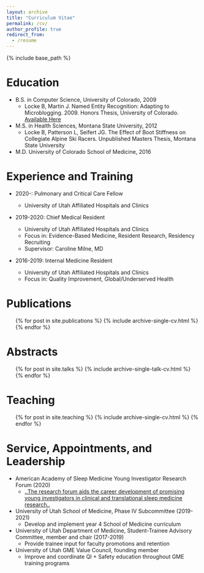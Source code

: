 ```yaml
---
layout: archive
title: "Curriculum Vitae"
permalink: /cv/
author_profile: true
redirect_from:
  - /resume
---
```


{% include base_path %}

Education
======
* B.S. in Computer Science, University of Colorado, 2009
  * Locke B, Martin J. Named Entity Recognition: Adapting to Microblogging. 2009. Honors Thesis, University of Colorado. [Available Here](http://scholar.colorado.edu/csci_ugrad/29/)
* M.S. in Health Sciences, Montana State University, 2012
  * Locke B, Patterson L, Seifert JG. The Effect of Boot Stiffness on Collegiate Alpine Ski Racers. Unpublished Masters Thesis, Montana State University
* M.D. University of Colorado School of Medicine, 2016

Experience and Training
======
* 2020-: Pulmonary and Critical Care Fellow
  * University of Utah Affiliated Hospitals and Clinics

* 2019-2020: Chief Medical Resident
  * University of Utah Affiliated Hospitals and Clinics
  * Focus in: Evidence-Based Medicine, Resident Research, Residency Recruiting
  * Supervisor: Caroline Milne, MD

* 2016-2019: Internal Medicine Resident
  * University of Utah Affiliated Hospitals and Clinics
  * Focus in: Quality Improvement, Global/Underserved Health


Publications
======
  <ul>{% for post in site.publications %}
    {% include archive-single-cv.html %}
  {% endfor %}</ul>

Abstracts
======
  <ul>{% for post in site.talks %}
    {% include archive-single-talk-cv.html %}
  {% endfor %}</ul>

Teaching
======
  <ul>{% for post in site.teaching %}
    {% include archive-single-cv.html %}
  {% endfor %}</ul>

Service, Appointments, and Leadership
======
* American Academy of Sleep Medicine Young Investigator Research Forum (2020)
  * [..The research forum aids the career development of promising young investigators in clinical and translational sleep medicine research..](https://aasm.org/professional-development/young-investigators-research-forum/)
* University of Utah School of Medicine, Phase IV Subcommittee (2019-2021)
  * Develop and implement year 4 School of Medicine curriculum
* University of Utah Department of Medicine, Student-Trainee Advisory Committee, member and chair (2017-2019)
  * Provide trainee input for faculty promotions and retention
* University of Utah GME Value Council, founding member
  * Improve and coordinate QI + Safety education throughout GME training programs
